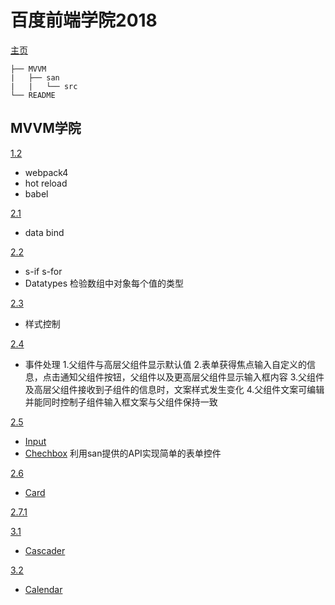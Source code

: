 # 百度前端学院2018

[主页](http://ife.baidu.com/)
```
├── MVVM 
|   ├── san 
|   |   └── src 
└── README 
```

## MVVM学院
[1.2](https://github.com/koucxz/ife2018/tree/1.2/san)
- webpack4
- hot reload
- babel

[2.1](https://github.com/koucxz/ife2018/tree/2.1/san/src/index.js)
- data bind

[2.2](https://github.com/koucxz/ife2018/tree/2.2/san/src/pages/IfFor.san)
- s-if s-for
- Datatypes
  检验数组中对象每个值的类型

[2.3](https://github.com/koucxz/ife2018/tree/2.3/san/src/pages/styleCtr.san)
- 样式控制

[2.4](https://github.com/koucxz/ife2018/tree/2.4/san/src/pages/EventEmit.san)
- 事件处理
1.父组件与高层父组件显示默认值
2.表单获得焦点输入自定义的信息，点击通知父组件按钮，父组件以及更高层父组件显示输入框内容
3.父组件及高层父组件接收到子组件的信息时，文案样式发生变化
4.父组件文案可编辑并能同时控制子组件输入框文案与父组件保持一致

[2.5](https://github.com/koucxz/ife2018/tree/2.5/san/src/pages/CompInput.san)
- [Input](https://github.com/koucxz/ife2018/tree/2.5/san/src/components/UiInput.san)
- [Chechbox](https://github.com/koucxz/ife2018/tree/2.5/san/src/components/UiChechbox.san)
利用san提供的API实现简单的表单控件

[2.6](https://github.com/koucxz/ife2018/tree/2.6/san/src/pages/CardSlot.san)
- [Card](https://github.com/koucxz/ife2018/tree/2.6/san/src/components/UiCard.san)

[2.7.1](https://github.com/koucxz/ife2018/tree/2.7.1/san/src/pages/TransDirect.san)

[3.1](https://github.com/koucxz/ife2018/tree/3.1/san/src/pages/PageCas.san)
- [Cascader](https://github.com/koucxz/ife2018/tree/3.1/san/src/components/UiCascader.san)

[3.2](https://github.com/koucxz/ife2018/tree/3.2/san/src/pages/PageCal.san)
- [Calendar](https://github.com/koucxz/ife2018/tree/3.2/san/src/components/UiCalendar.san)